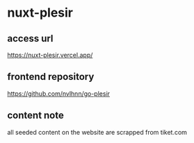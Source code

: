# nuxt-plesir

## access url
https://nuxt-plesir.vercel.app/

## frontend repository
https://github.com/nvlhnn/go-plesir

## content note
all seeded content on the website are scrapped from tiket.com